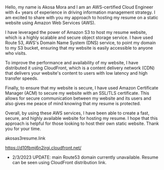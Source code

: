 Hello, my name is Akosa Mora and I am an AWS-certified Cloud Engineer with 4+ years of experience in driving information management strategy. I am excited to share with you my approach to hosting my resume on a static website using Amazon Web Services (AWS).

I have leveraged the power of Amazon S3 to host my resume website, which is a highly scalable and secure object storage service. I have used Route 53, AWS's Domain Name System (DNS) service, to point my domain to my S3 bucket, ensuring that my website is easily accessible to anyone who visits.

To improve the performance and availability of my website, I have distributed it using CloudFront, which is a content delivery network (CDN) that delivers your website's content to users with low latency and high transfer speeds.

Finally, to ensure that my website is secure, I have used Amazon Certificate Manager (ACM) to secure my website with an SSL/TLS certificate. This allows for secure communication between my website and its users and also gives me peace of mind knowing that my resume is protected.

Overall, by using these AWS services, I have been able to create a fast, secure, and highly available website for hosting my resume. I hope that this approach is helpful for those looking to host their own static website. Thank you for your time.

akosas3resume.link

https://d10fbmj6n2irgi.cloudfront.net/

* 2/3/2023 UPDATE: main Route53 domain currently unavailable. Resume can be seen using CloudFront distribution link.
